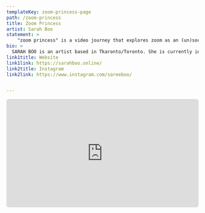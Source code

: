 ```yaml
---
templateKey: zoom-princess-page
path: /zoom-princess
title: Zoom Princess
artist: Sarah Boo
statement: >
    "zoom princess" is a video journey that explores zoom as an (un)social medium with corporate ties, and its interplay with intimacy and fragmentation of experience. It follows a lonely girl who is determined to learn zoom in preparation for the coming deep winter.
bio: >
  SARAH BOO is an artist based in Tkaronto/Toronto. She is currently in the Digital Futures undergraduate program at OCAD University. Recently, she has been seeking ways to deeply engage the body in digital art making and prioritize ongoing dialogue with virtual materials over planned process. For the upcoming year, she will be reflecting on digital sustainability and the future of platforms as part of Virtual Grounds with Trinity Square Video and Digital Justice Lab.
link1title: Website
link1link: https://sarahboo.online/
link2title: Instagram
link2link: https://www.instagram.com/sareeboo/


---
```


<div style="padding:56.25% 0 0 0;position:relative;"><iframe src="https://player.vimeo.com/video/511004341?h=b19ddb3c61&title=0&byline=0&portrait=0" style="position:absolute;top:0;left:0;width:100%;height:100%;border-radius: 6px;" frameborder="0" allow="autoplay; fullscreen; picture-in-picture" allowfullscreen></iframe></div><script src="https://player.vimeo.com/api/player.js"></script>

